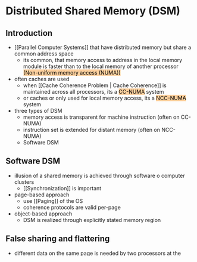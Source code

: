 # Distributed Shared Memory (DSM)

## Introduction

- [[Parallel Computer Systems]] that have distributed memory but share a common address space
	- its common, that memory access to address in the local memory module is faster than to the local memory of another processor <mark style="background: #FFB86CA6;">(Non-uniform memory access (NUMA))</mark>
- often caches are used
	- when [[Cache Coherence Problem | Cache Coherence]] is maintained across all processors, its a <mark style="background: #FFB86CA6;">CC-NUMA</mark> system
	- or caches or only used for local memory access, its a <mark style="background: #FFB86CA6;">NCC-NUMA</mark> system
- three types of DSM
	- memory access is transparent for machine instruction (often on CC-NUMA)
	- instruction set is extended for distant memory (often on NCC-NUMA)
	- Software DSM

## Software DSM

- illusion of a shared memory is achieved through software o computer clusters
	- [[Synchronization]] is important
- page-based approach
	- use [[Paging]] of the OS
	- coherence protocols are valid per-page
- object-based approach
	- DSM is realized through explicitly stated memory region

## False sharing and flattering

- different data on the same page is needed by two processors at the same time
	- because coherence has to be secured, the page has to be taken from one processor before another can write
	- processors are blocked often as pages has to be sent over the networks
- flattering is the effect that pages are sent often
- how to mitigate the effect
	- smaller pages minimize the chance, that two needed works are on the same page
---

Origin: 
References: [[Distributed Memory Multiprocessor]], [[Uniform Memory Architecture (UMA)]]
Tags: 
Created: 25.08.2025

